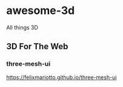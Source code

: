 # awesome-3d
All things 3D

## 3D For The Web

### three-mesh-ui
https://felixmariotto.github.io/three-mesh-ui
